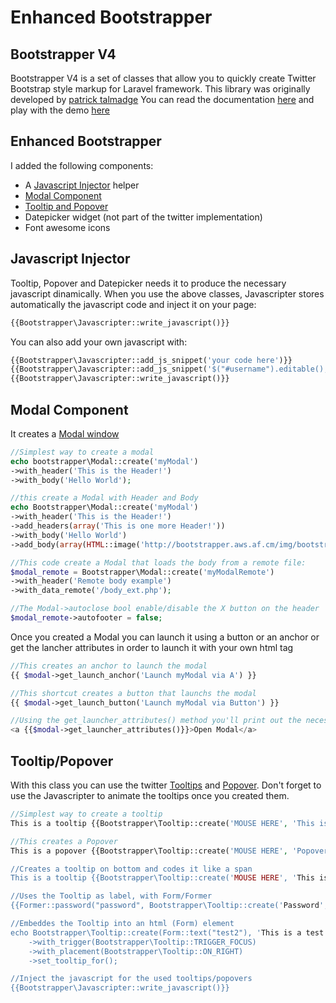 # Enhanced Bootstrapper

## Bootstrapper V4
Bootstrapper V4 is a set of classes that allow you to quickly create Twitter Bootstrap style markup for Laravel framework.
This library was originally developed by [patrick talmadge](https://github.com/patricktalmadge/bootstrapper)
You can read the documentation [here](https://github.com/patricktalmadge/bootstrapper/blob/master/README.md) and play with the demo [here](http://bootstrapper.aws.af.cm/)

## Enhanced Bootstrapper
I added the following components:
- A [Javascript Injector](javascripter) helper
- [Modal Component](#modal)
- [Tooltip and Popover](#tooltip)
- Datepicker widget (not part of the twitter implementation)
- Font awesome icons

<a name='javascripter'></a>
## Javascript Injector
Tooltip, Popover and Datepicker needs it to produce the necessary javascript dinamically. When you use the above classes, Javascripter stores automatically the javascript code and inject it on your page:
```php
{{Bootstrapper\Javascripter::write_javascript()}}
```
You can also add your own javascript with:
```php
{{Bootstrapper\Javascripter::add_js_snippet('your code here')}}
{{Bootstrapper\Javascripter::add_js_snippet('$("#username").editable();')}}
{{Bootstrapper\Javascripter::write_javascript()}}
```
<a name='modal'></a>
## Modal Component
It creates a [Modal window](http://twitter.github.com/bootstrap/javascript.html#modals)

```php
//Simplest way to create a modal
echo bootstrapper\Modal::create('myModal')
->with_header('This is the Header!')
->with_body('Hello World');

//this create a Modal with Header and Body
echo Bootstrapper\Modal::create('myModal')
->with_header('This is the Header!')
->add_headers(array('This is one more Header!'))
->with_body('Hello World')
->add_body(array(HTML::image('http://bootstrapper.aws.af.cm/img/bootstrap-mdo-sfmoma-01.jpg')));

//This code create a Modal that loads the body from a remote file:
$modal_remote = Bootstrapper\Modal::create('myModalRemote')
->with_header('Remote body example')
->with_data_remote('/body_ext.php');

//The Modal->autoclose bool enable/disable the X button on the header
$modal_remote->autofooter = false;
```
Once you created a Modal you can launch it using a button or an anchor or get the lancher attributes in order to launch it with your own html tag

```php
//This creates an anchor to launch the modal
{{ $modal->get_launch_anchor('Launch myModal via A') }}

//This shortcut creates a button that launchs the modal
{{ $modal->get_launch_button('Launch myModal via Button') }}

//Using the get_launcher_attributes() method you'll print out the necessary attributes to launch the Modal
<a {{$modal->get_launcher_attributes()}}>Open Modal</a>
```

<a name='tooltip'></a>
## Tooltip/Popover
With this class you can use the twitter [Tooltips](http://twitter.github.com/bootstrap/javascript.html#tooltips) and [Popover](http://twitter.github.com/bootstrap/javascript.html#popovers).
Don't forget to use the Javascripter to animate the tooltips once you created them.

```php
//Simplest way to create a tooltip
This is a tooltip {{Bootstrapper\Tooltip::create('MOUSE HERE', 'This is a nice Tooltip')->get_as_anchor()}}

//This creates a Popover
This is a popover {{Bootstrapper\Tooltip::create('MOUSE HERE', 'Popover's Title', 'This is a nice Popover')->get_as('div')}}

//Creates a tooltip on bottom and codes it like a span
This is a tooltip {{Bootstrapper\Tooltip::create('MOUSE HERE', 'This is a nice Tooltip')->with_placement(Bootstrapper\Tooltip::ON_BOTTOM)->get_as_span()}}

//Uses the Tooltip as label, with Form/Former
{{Former::password("password", Bootstrapper\Tooltip::create('Password', 'This is a nice Tooltip')->get_as_span())}}

//Embeddes the Tooltip into an html (Form) element
echo Bootstrapper\Tooltip::create(Form::text("test2"), 'This is a test Tooltip created on an Html Element')
    ->with_trigger(Bootstrapper\Tooltip::TRIGGER_FOCUS)
    ->with_placement(Bootstrapper\Tooltip::ON_RIGHT)
    ->set_tooltip_for();

//Inject the javascript for the used tooltips/popovers
{{Bootstrapper\Javascripter::write_javascript()}}
```
